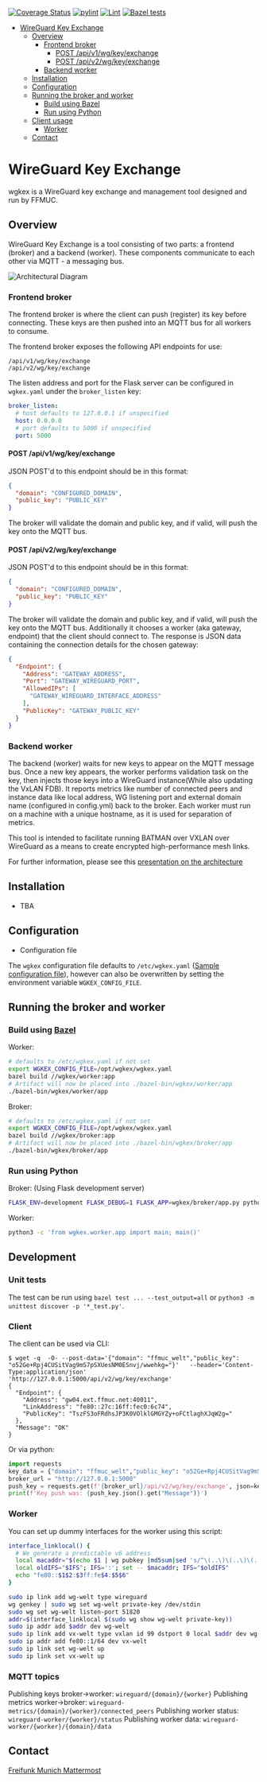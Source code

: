[![Coverage Status](https://coveralls.io/repos/github/freifunkMUC/wgkex/badge.svg?branch=main)](https://coveralls.io/github/freifunkMUC/wgkex?branch=main)
[![pylint](https://github.com/freifunkMUC/wgkex/actions/workflows/pylint.yml/badge.svg)](https://github.com/freifunkMUC/wgkex/actions/workflows/pylint.yml)
[![Lint](https://github.com/freifunkMUC/wgkex/actions/workflows/black.yml/badge.svg)](https://github.com/freifunkMUC/wgkex/actions/workflows/black.yml)
[![Bazel tests](https://github.com/freifunkMUC/wgkex/actions/workflows/bazel.yml/badge.svg)](https://github.com/freifunkMUC/wgkex/actions/workflows/bazel.yml)

- [WireGuard Key Exchange](#wireguard-key-exchange)
  - [Overview](#overview)
    - [Frontend broker](#frontend-broker)
      - [POST /api/v1/wg/key/exchange](#post-apiv1wgkeyexchange)
      - [POST /api/v2/wg/key/exchange](#post-apiv2wgkeyexchange)
    - [Backend worker](#backend-worker)
  - [Installation](#installation)
  - [Configuration](#configuration)
  - [Running the broker and worker](#running-the-broker-and-worker)
    - [Build using Bazel](#build-using-bazel)
    - [Run using Python](#run-using-python)
  - [Client usage](#client-usage)
    - [Worker](#worker)
  - [Contact](#contact)

# WireGuard Key Exchange

wgkex is a WireGuard key exchange and management tool designed and run by FFMUC.

## Overview

WireGuard Key Exchange is a tool consisting of two parts: a frontend (broker) and a backend (worker). These components
communicate to each other via MQTT - a messaging bus.

<picture>
  <source media="(prefers-color-scheme: dark)" srcset="Docs/architecture-dark.png">
  <source media="(prefers-color-scheme: light)" srcset="Docs/architecture.png">
  <img src="Docs/architecture.png" alt="Architectural Diagram">
</picture>

### Frontend broker

The frontend broker is where the client can push (register) its key before connecting. These keys are then pushed into
an MQTT bus for all workers to consume.

The frontend broker exposes the following API endpoints for use:

```
/api/v1/wg/key/exchange
/api/v2/wg/key/exchange
```

The listen address and port for the Flask server can be configured in `wgkex.yaml` under the `broker_listen` key:

```yaml
broker_listen:
  # host defaults to 127.0.0.1 if unspecified
  host: 0.0.0.0
  # port defaults to 5000 if unspecified
  port: 5000
```

#### POST /api/v1/wg/key/exchange

JSON POST'd to this endpoint should be in this format:

```json
{
  "domain": "CONFIGURED_DOMAIN",
  "public_key": "PUBLIC_KEY"
}
```

The broker will validate the domain and public key, and if valid, will push the key onto the MQTT bus.


#### POST /api/v2/wg/key/exchange

JSON POST'd to this endpoint should be in this format:

```json
{
  "domain": "CONFIGURED_DOMAIN",
  "public_key": "PUBLIC_KEY"
}
```

The broker will validate the domain and public key, and if valid, will push the key onto the MQTT bus.
Additionally it chooses a worker (aka gateway, endpoint) that the client should connect to.
The response is JSON data containing the connection details for the chosen gateway:

```json
{
  "Endpoint": {
    "Address": "GATEWAY_ADDRESS",
    "Port": "GATEWAY_WIREGUARD_PORT",
    "AllowedIPs": [
      "GATEWAY_WIREGUARD_INTERFACE_ADDRESS"
    ],
    "PublicKey": "GATEWAY_PUBLIC_KEY"
  }
}
```

### Backend worker

The backend (worker) waits for new keys to appear on the MQTT message bus. Once a new key appears, the worker performs
validation task on the key, then injects those keys into a WireGuard instance(While also updating the VxLAN FDB).
It reports metrics like number of connected peers and instance data like local address, WG listening port and
external domain name (configured in config.yml) back to the broker.
Each worker must run on a machine with a unique hostname, as it is used for separation of metrics.

This tool is intended to facilitate running BATMAN over VXLAN over WireGuard as a means to create encrypted
high-performance mesh links.

For further information, please see this [presentation on the architecture](https://www.slideshare.net/AnnikaWickert/ffmuc-goes-wild-infrastructure-recap-2020-rc3)

## Installation

- TBA

## Configuration

- Configuration file

The `wgkex` configuration file defaults to `/etc/wgkex.yaml` ([Sample configuration file](wgkex.yaml.example)), however
can also be overwritten by setting the environment variable `WGKEX_CONFIG_FILE`.

## Running the broker and worker

### Build using [Bazel](https://bazel.build)

Worker:

```sh
# defaults to /etc/wgkex.yaml if not set
export WGKEX_CONFIG_FILE=/opt/wgkex/wgkex.yaml
bazel build //wgkex/worker:app
# Artifact will now be placed into ./bazel-bin/wgkex/worker/app
./bazel-bin/wgkex/worker/app
```

Broker:

```sh
# defaults to /etc/wgkex.yaml if not set
export WGKEX_CONFIG_FILE=/opt/wgkex/wgkex.yaml
bazel build //wgkex/broker:app
# Artifact will now be placed into ./bazel-bin/wgkex/broker/app
./bazel-bin/wgkex/broker/app
```

### Run using Python

Broker:
(Using Flask development server)

```sh
FLASK_ENV=development FLASK_DEBUG=1 FLASK_APP=wgkex/broker/app.py python3 -m flask run
```

Worker:

```sh
python3 -c 'from wgkex.worker.app import main; main()'
```


## Development

### Unit tests

The test can be run using `bazel test ... --test_output=all` or `python3 -m unittest discover -p '*_test.py'`.

### Client

The client can be used via CLI:

```
$ wget -q  -O- --post-data='{"domain": "ffmuc_welt","public_key": "o52Ge+Rpj4CUSitVag9mS7pSXUesNM0ESnvj/wwehkg="}'   --header='Content-Type:application/json'   'http://127.0.0.1:5000/api/v2/wg/key/exchange'
{
  "Endpoint": {
    "Address": "gw04.ext.ffmuc.net:40011",
    "LinkAddress": "fe80::27c:16ff:fec0:6c74",
    "PublicKey": "TszFS3oFRdhsJP3K0VOlklGMGYZy+oFCtlaghXJqW2g="
  },
  "Message": "OK"
}
```

Or via python:

```python
import requests
key_data = {"domain": "ffmuc_welt","public_key": "o52Ge+Rpj4CUSitVag9mS7pSXUesNM0ESnvj/wwehkg="}
broker_url = "http://127.0.0.1:5000"
push_key = requests.get(f'{broker_url}/api/v2/wg/key/exchange', json=key_data)
print(f'Key push was: {push_key.json().get("Message")}')
```

### Worker

You can set up dummy interfaces for the worker using this script:

```sh
interface_linklocal() {
  # We generate a predictable v6 address
  local macaddr="$(echo $1 | wg pubkey |md5sum|sed 's/^\(..\)\(..\)\(..\)\(..\)\(..\).*$/02:\1:\2:\3:\4:\5/')"
  local oldIFS="$IFS"; IFS=':'; set -- $macaddr; IFS="$oldIFS"
  echo "fe80::$1$2:$3ff:fe$4:$5$6"
}

sudo ip link add wg-welt type wireguard
wg genkey | sudo wg set wg-welt private-key /dev/stdin
sudo wg set wg-welt listen-port 51820
addr=$(interface_linklocal $(sudo wg show wg-welt private-key))
sudo ip addr add $addr dev wg-welt
sudo ip link add vx-welt type vxlan id 99 dstport 0 local $addr dev wg-welt
sudo ip addr add fe80::1/64 dev vx-welt
sudo ip link set wg-welt up
sudo ip link set vx-welt up
```

### MQTT topics

Publishing keys broker->worker: `wireguard/{domain}/{worker}`
Publishing metrics worker->broker: `wireguard-metrics/{domain}/{worker}/connected_peers`
Publishing worker status: `wireguard-worker/{worker}/status`
Publishing worker data: `wireguard-worker/{worker}/{domain}/data`

## Contact

[Freifunk Munich Mattermost](https://chat.ffmuc.net)
